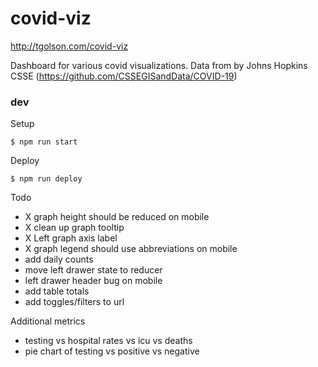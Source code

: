 # covid-viz

http://tgolson.com/covid-viz

Dashboard for various covid visualizations. Data from by Johns Hopkins CSSE (https://github.com/CSSEGISandData/COVID-19)

### dev

Setup
```
$ npm run start
```

Deploy
```
$ npm run deploy
```

Todo
* X graph height should be reduced on mobile
* X clean up graph tooltip
* X Left graph axis label
* X graph legend should use abbreviations on mobile
* add daily counts
* move left drawer state to reducer
* left drawer header bug on mobile
* add table totals
* add toggles/filters to url

Additional metrics
* testing vs hospital rates vs icu vs deaths
* pie chart of testing vs positive vs negative

